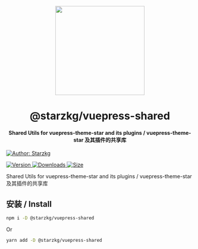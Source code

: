 <!-- markdownlint-disable -->
<p align="center">
  <img width="240" src="https://vuepress-star.shentuzhigang.cn/images/hero.png" style="text-align: center;"/>
</p>
<h1 align="center">@starzkg/vuepress-shared</h1>
<h4 align="center">Shared Utils for vuepress-theme-star and its plugins / vuepress-theme-star 及其插件的共享库</h4>

[![Author: Starzkg](https://img.shields.io/badge/Author-Starzkg-blue.svg?style=for-the-badge)](https://shentuzhigang.cn)

<!-- markdownlint-restore -->

[![Version](https://img.shields.io/npm/v/@starzkg/vuepress-shared.svg?style=flat-square&logo=npm) ![Downloads](https://img.shields.io/npm/dm/@starzkg/vuepress-shared.svg?style=flat-square&logo=npm) ![Size](https://img.shields.io/bundlephobia/min/@starzkg/vuepress-shared?style=flat-square&logo=npm)](https://www.npmjs.com/package/@starzkg/vuepress-shared)

Shared Utils for vuepress-theme-star and its plugins / vuepress-theme-star 及其插件的共享库

## 安装 / Install

```bash
npm i -D @starzkg/vuepress-shared
```

Or

```bash
yarn add -D @starzkg/vuepress-shared
```
